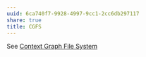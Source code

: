 ```yaml
---
uuid: 6ca740f7-9928-4997-9cc1-2cc6db297117
share: true
title: CGFS
---
```

See [Context Graph File System](/54d596b2-12c5-485f-a2c9-e816e112e349)